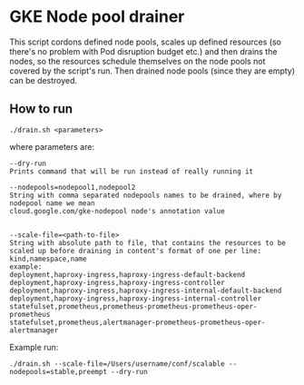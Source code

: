 # GKE Node pool drainer

This script cordons defined node pools, scales up defined resources (so there's no problem with Pod disruption budget etc.)
and then drains the nodes, so the resources schedule themselves on the node pools not covered by the script's run. 
Then drained node pools (since they are empty) can be destroyed.

## How to run

```
./drain.sh <parameters>
```

where parameters are:

```
--dry-run
Prints command that will be run instead of really running it

--nodepools=nodepool1,nodepool2
String with comma separated nodepools names to be drained, where by nodepool name we mean
cloud.google.com/gke-nodepool node's annotation value 


--scale-file=<path-to-file>
String with absolute path to file, that contains the resources to be scaled up before draining in content's format of one per line:
kind,namespace,name
example:
deployment,haproxy-ingress,haproxy-ingress-default-backend
deployment,haproxy-ingress,haproxy-ingress-controller
deployment,haproxy-ingress,haproxy-ingress-internal-default-backend
deployment,haproxy-ingress,haproxy-ingress-internal-controller
statefulset,prometheus,prometheus-prometheus-prometheus-oper-prometheus
statefulset,prometheus,alertmanager-prometheus-prometheus-oper-alertmanager

```

Example run:

```
./drain.sh --scale-file=/Users/username/conf/scalable --nodepools=stable,preempt --dry-run
```

